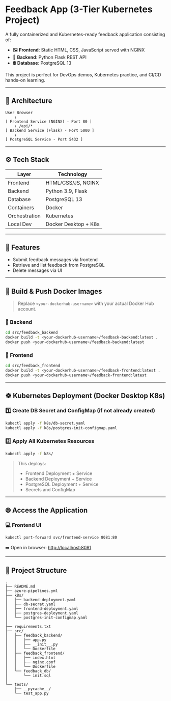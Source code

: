 # Feedback App (3-Tier Kubernetes Project)

A fully containerized and Kubernetes-ready feedback application consisting of:

- 🖼️ **Frontend**: Static HTML, CSS, JavaScript served with NGINX  
- 🧠 **Backend**: Python Flask REST API  
- 🛢️ **Database**: PostgreSQL 13

This project is perfect for DevOps demos, Kubernetes practice, and CI/CD hands-on learning.

---

## 🔧 Architecture

```
User Browser
    ↓
[ Frontend Service (NGINX) - Port 80 ]
    ↓ /api/*
[ Backend Service (Flask) - Port 5000 ]
    ↓
[ PostgreSQL Service - Port 5432 ]
```

---

## ⚙️ Tech Stack

| Layer     | Technology             |
|-----------|------------------------|
| Frontend  | HTML/CSS/JS, NGINX     |
| Backend   | Python 3.9, Flask      |
| Database  | PostgreSQL 13          |
| Containers| Docker                 |
| Orchestration | Kubernetes         |
| Local Dev | Docker Desktop + K8s   |

---

## 📝 Features

- Submit feedback messages via frontend  
- Retrieve and list feedback from PostgreSQL  
- Delete messages via UI 

---

## 🚀 Build & Push Docker Images

> Replace `<your-dockerhub-username>` with your actual Docker Hub account.

### 🔧 Backend
```bash
cd src/feedback_backend
docker build -t <your-dockerhub-username>/feedback-backend:latest .
docker push <your-dockerhub-username>/feedback-backend:latest
```

### 🎨 Frontend
```bash
cd src/feedback_frontend
docker build -t <your-dockerhub-username>/feedback-frontend:latest .
docker push <your-dockerhub-username>/feedback-frontend:latest
```

---

## ☸️ Kubernetes Deployment (Docker Desktop K8s)

### 1️⃣ Create DB Secret and ConfigMap (if not already created)
```bash
kubectl apply -f k8s/db-secret.yaml
kubectl apply -f k8s/postgres-init-configmap.yaml
```

### 2️⃣ Apply All Kubernetes Resources
```bash
kubectl apply -f k8s/
```

> This deploys:
> - Frontend Deployment + Service  
> - Backend Deployment + Service  
> - PostgreSQL Deployment + Service   
> - Secrets and ConfigMap

---

## 🌐 Access the Application

### 💻 Frontend UI
```bash
kubectl port-forward svc/frontend-service 8081:80
```
➡️ Open in browser: [http://localhost:8081](http://localhost:8081)

---

## 📂 Project Structure

```
.
├── README.md
├── azure-pipelines.yml
├── k8s/
│   ├── backend-deployment.yaml
│   ├── db-secret.yaml
│   ├── frontend-deployment.yaml
│   ├── postgres-deployment.yaml
│   └── postgres-init-configmap.yaml
│
├── requirements.txt
├── src/
│   ├── feedback_backend/
│   │   ├── app.py
│   │   ├── __init__.py
│   │   └── Dockerfile
│   ├── feedback_frontend/
│   │   ├── index.html
│   │   ├── nginx.conf
│   │   └── Dockerfile
│   └── feedback_db/
│       └── init.sql
│
└── tests/
    ├── __pycache__/
    └── test_app.py
```

